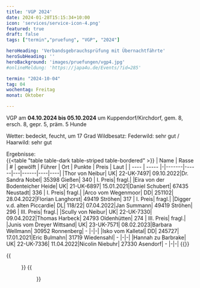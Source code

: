 ```yaml
---
title: 'VGP 2024'
date: 2024-01-28T15:15:34+10:00
icon: 'services/service-icon-4.png'
featured: true
draft: false
tags: ["termin","pruefung", "VGP", "2024"]

heroHeading: 'Verbandsgebrauchsprüfung mit Übernachtfährte'
heroSubHeading: ''
heroBackground: 'images/pruefungen/vgp4.jpg'
#onlineMeldung: 'https://japa4u.de/Events/?id=285'

termin: "2024-10-04"
tag: 04
wochentag: Freitag
monat: Oktober

---
```


VGP am **04.10.2024 bis 05.10.2024** um Kuppendorf/Kirchdorf, gem. 8, ersch. 8, gepr. 5, präm. 5 Hunde

Wetter: bedeckt, feucht, um 17 Grad Wildbesatz: Federwild: sehr gut / Haarwild: sehr gut

Ergebnisse:  
{{<table "table table-dark table-striped table-bordered" >}}
  | Name | Rasse | # | gewölft | Führer | Ort | Punkte | Preis | Laut |
  | ---- | ----- |-|-------|------|---|------|----|----|
|Thor von Neibur| UK| 22-UK-7497| 09.10.2022|Dr. Sandra Nobel| 35398 Gießen| 340 | I. Preis| fragl.|
|Eira von der Bodenteicher Heide| UK| 21-UK-6897| 15.01.2021|Daniel Schubert| 67435 Neustadt| 336 | I. Preis| fragl.|
|Arco vom Wegenmoor| DD| 251102| 28.04.2022|Florian Langhorst| 49419 Ströhen| 317 | I. Preis| fragl.|
|Digger v.d. alten Piccardie| DL| 118/22| 07.04.2022|Jan Summann| 49419 Ströhen| 296 | III. Preis| fragl.|
|Scully von Neibur| UK| 22-UK-7330| 09.04.2022|Thomas Harbeck| 24793 Oldenhütten| 274 | III. Preis| fragl.|
|Junis vom Dreyer Wittsand| UK| 23-UK-7571| 08.02.2023|Barbara Wellmann| 30952 Ronnenberg| - |-|-|
|Isko vom Kalletal| DD| 245727| 17.01.2021|Eric Bulmahn| 31719 Wiedensahl| - |-|-|
|Hannah zu Barbrake| UK| 22-UK-7336| 11.04.2022|Nicolin Niebuhr| 27330 Asendorf| - |-|-|
{{</table>}}

{{<figure class="no-photoswipe fullwidth" src="/images/pruefungen/vgp2024_1.jpg">}}
{{<figure class="no-photoswipe fullwidth" src="/images/pruefungen/vgp2024_2.jpg">}}